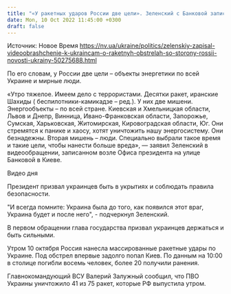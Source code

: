 ```yaml
---
title: "«У ракетных ударов России две цели». Зеленский с Банковой записал видеообращение к украинцам"
date: Mon, 10 Oct 2022 11:45:00 +0300
draft: false
---
```

Источник: Новое Время https://nv.ua/ukraine/politics/zelenskiy-zapisal-videoobrashchenie-k-ukraincam-o-raketnyh-obstrelah-so-storony-rossii-novosti-ukrainy-50275688.html


По его словам, у России две цели – объекты энергетики по всей Украине и мирные люди.

«Утро тяжелое. Имеем дело с террористами. Десятки ракет, иранские Шахиды ( беспилотники-камикадзе – ред.). У них две мишени. Энергообъекты – по всей стране. Киевская и Хмельницкая области, Львов и Днепр, Винница, Ивано-Франковская области, Запорожье, Сумская, Харьковская, Житомирская, Кировоградская области, Юг. Они стремятся к панике и хаосу, хотят уничтожить нашу энергосистему. Они безнадежны. Вторая мишень – люди. Специально выбрали такое время и такие цели, чтобы нанести больше вреда», — заявил Зеленский в видеообращении, записанном возле Офиса президента на улице Банковой в Киеве.

 Видео дня   

Президент призвал украинцев быть в укрытиях и соблюдать правила безопасности.

"И всегда помните: Украина была до того, как появился этот враг, Украина будет и после него", - подчеркнул Зеленский.

В первом обращении глава государства призвал украинцев держаться и быть сильными.

Утром 10 октября Россия нанесла массированные ракетные удары по Украине. Под обстрел впервые задолго попал Киев. По данным на 10:00 в столице погибли восемь человек, более 20 получили ранения.

Главнокомандующий ВСУ Валерий Залужный сообщил, что ПВО Украины уничтожило 41 из 75 ракет, которые РФ выпустила утром.
